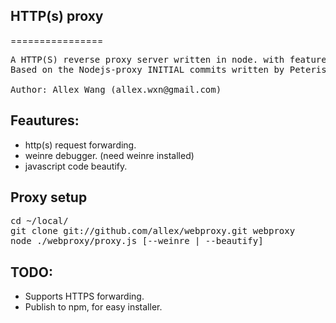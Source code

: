 ## HTTP(s) proxy
================

<pre>
A HTTP(S) reverse proxy server written in node. with features for web develop.
Based on the Nodejs-proxy INITIAL commits written by Peteris Krumins (peter@catonmat.net).

Author: Allex Wang (allex.wxn@gmail.com)
</pre>

## Feautures:
* http(s) request forwarding.
* weinre debugger. (need weinre installed)
* javascript code beautify.

## Proxy setup
<pre>
cd ~/local/
git clone git://github.com/allex/webproxy.git webproxy
node ./webproxy/proxy.js [--weinre | --beautify]
</pre>

## TODO:
* Supports HTTPS forwarding.
* Publish to npm, for easy installer.
